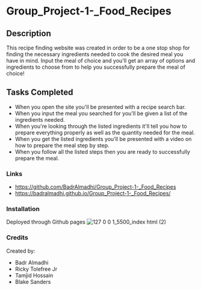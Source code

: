 # Group_Project-1-_Food_Recipes

## Description 
This recipe finding website was created in order to be a one stop shop for finding the necessary ingredients needed to cook the desired meal you have in mind. Input the meal of choice and you'll get an array of options and ingredients to choose from to help you successfully prepare the meal of choice! 

## Tasks Completed 
* When you open the site you'll be presented with a recipe search bar.
* When you input the meal you searched for you'll be given a list of the ingredients needed.
* When you're looking through the listed ingredients it'll tell you how to prepare everything properly as well as the quantity needed for the meal.
* When you get the listed ingredients you'll be presented with a video on how to prepare the meal step by step.
* When you follow all the listed steps then you are ready to successfully prepare the meal.

### Links 
* https://github.com/BadrAlmadhi/Group_Project-1-_Food_Recipes
* https://badralmadhi.github.io/Group_Project-1-_Food_Recipes/

### Installation 
Deployed through Github pages 
![127 0 0 1_5500_index html (2)](https://user-images.githubusercontent.com/121069049/224868594-2ce720f9-6151-45f5-ae82-1c5a85386cb9.png)

### Credits 
Created by:
* Badr Almadhi 
* Ricky Tolefree Jr 
* Tamjid Hossain 
* Blake Sanders 



